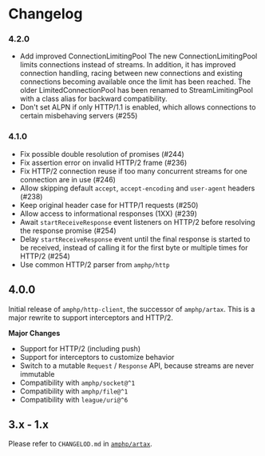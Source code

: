 # Changelog

### 4.2.0

 - Add improved ConnectionLimitingPool
   The new ConnectionLimitingPool limits connections instead of streams. In addition, it has improved connection handling, racing between new connections and existing connections becoming available once the limit has been reached. The older LimitedConnectionPool has been renamed to StreamLimitingPool with a class alias for backward compatibility.
 - Don't set ALPN if only HTTP/1.1 is enabled, which allows connections to certain misbehaving servers (#255) 

### 4.1.0

 - Fix possible double resolution of promises (#244)
 - Fix assertion error on invalid HTTP/2 frame (#236)
 - Fix HTTP/2 connection reuse if too many concurrent streams for one connection are in use (#246)
 - Allow skipping default `accept`, `accept-encoding` and `user-agent` headers (#238)
 - Keep original header case for HTTP/1 requests (#250)
 - Allow access to informational responses (1XX) (#239)
 - Await `startReceiveResponse` event listeners on HTTP/2 before resolving the response promise (#254)
 - Delay `startReceiveResponse` event until the final response is started to be received, instead of calling it for the first byte or multiple times for HTTP/2 (#254)
 - Use common HTTP/2 parser from `amphp/http`

## 4.0.0

Initial release of `amphp/http-client`, the successor of `amphp/artax`.
This is a major rewrite to support interceptors and HTTP/2.

**Major Changes**

 - Support for HTTP/2 (including push)
 - Support for interceptors to customize behavior
 - Switch to a mutable `Request` / `Response` API, because streams are never immutable
 - Compatibility with `amphp/socket@^1`
 - Compatibility with `amphp/file@^1`
 - Compatibility with `league/uri@^6`

## 3.x - 1.x

Please refer to `CHANGELOD.md` in [`amphp/artax`](https://github.com/amphp/artax).

